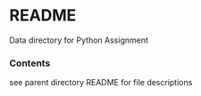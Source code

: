 # README

Data directory for Python Assignment

### Contents

see parent directory README for file descriptions
